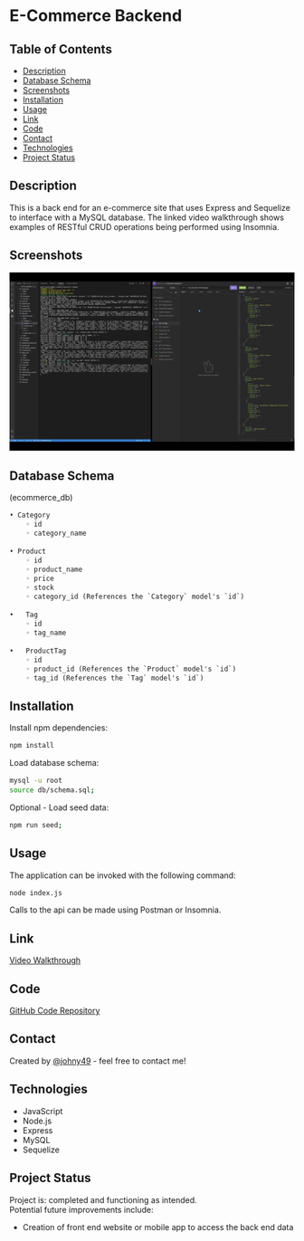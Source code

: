 # E-Commerce Backend

## Table of Contents
* [Description](#description)
* [Database Schema](#database-schema)
* [Screenshots](#screenshot)
* [Installation](#installation)
* [Usage](#usage)
* [Link](#link)
* [Code](#code)
* [Contact](#contact)
* [Technologies](#technologies)
* [Project Status](#project-status)

## Description 
This is a back end for an e-commerce site that uses Express and Sequelize to interface with a MySQL database. The linked video walkthrough shows examples of RESTful CRUD operations being performed using Insomnia.

## Screenshots
![Screenshot of app inital screen](./assets/readme-screenshot.png)


## Database Schema
(ecommerce_db)

	• Category
	    ◦ id
	    ◦ category_name

	• Product
	    ◦ id
	    ◦ product_name
	    ◦ price
	    ◦ stock
		◦ category_id (References the `Category` model's `id`)

	•	Tag
	    ◦ id
	    ◦ tag_name

	•	ProductTag
	    ◦ id
	    ◦ product_id (References the `Product` model's `id`)
	    ◦ tag_id (References the `Tag` model's `id`)


## Installation
Install npm dependencies:
```bash
npm install
```
Load database schema:
```bash
mysql -u root
source db/schema.sql;
```

Optional - Load seed data:
```bash
npm run seed;
```


## Usage
The application can be invoked with the following command:
```bash
node index.js
```
Calls to the api can be made using Postman or Insomnia.


## Link
[Video Walkthrough](https://drive.google.com/drive/folders/1BQRRPhXHZzI-hGZ5gswIW9H_-gHgJeNy?usp=sharing)


## Code
[GitHub Code Repository](https://github.com/Johny49/e-commerce-back-end)


## Contact 
Created by [@johny49](https://github.com/Johny49/) - feel free to contact me!


## Technologies
- JavaScript
- Node.js
- Express
- MySQL
- Sequelize


## Project Status
Project is: completed and functioning as intended.  
Potential future improvements include:
* Creation of front end website or mobile app to access the back end data
